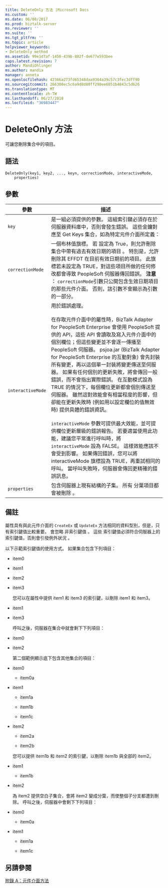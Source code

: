 ```yaml
---
title: DeleteOnly 方法 |Microsoft Docs
ms.custom: ''
ms.date: 06/08/2017
ms.prod: biztalk-server
ms.reviewer: ''
ms.suite: ''
ms.tgt_pltfrm: ''
ms.topic: article
helpviewer_keywords:
- DeleteOnly method
ms.assetid: 99e1d7af-1450-439b-882f-de677e593bee
caps.latest.revision: 7
author: MandiOhlinger
ms.author: mandia
manager: anneta
ms.openlocfilehash: 42366a273fd65348daa9364a39c57c3fec3dff90
ms.sourcegitcommit: 266308ec5c6a9d8d80ff298ee6051b4843c5d626
ms.translationtype: MT
ms.contentlocale: zh-TW
ms.lasthandoff: 06/27/2018
ms.locfileid: "36983447"
---
```

# <a name="deleteonly-method"></a>DeleteOnly 方法
可讓您刪除集合中的項目。  
  
## <a name="syntax"></a>語法  
  
```  
DeleteOnly(key1, key2, ..., keyn, correctionMode, interactiveMode,  
    properties)  
```  
  
## <a name="parameters"></a>參數  
  
|參數|描述|  
|---------------|-----------------|  
|`key`|是一組必須提供的參數。 這組索引鍵必須存在於伺服器資料庫中，否則會發生錯誤。 這些金鑰對應至 Get Keys 集合，如為特定元件介面所定義：|  
|`correctionMode`|一個布林值旗標。 若 設定為 True，則允許刪除集合中帶有過去有效日期的項目 。 特別是，允許刪除其 EFFDT 在目前有效日期前的項目。 此旗標若未設定為 TRUE，對這些項目所做的任何修改都會導致 PeopleSoft 伺服器傳回錯誤。 **注意︰** `correctionMode`引數只公開包含生效日期項目的那些元件介面。 否則，該引數不會顯示為引數的一部分。|  
|`interactiveMode`|用於錯誤處理。<br /><br /> 在存取元件介面中的屬性時，BizTalk Adapter for PeopleSoft Enterprise 會使用 PeopleSoft 提供的 API，這些 API 會讀取及寫入元件介面中的個別欄位；但這些變更並不會逐一傳播至 PeopleSoft 伺服器。 psjoa.jar (BizTalk Adapter for PeopleSoft Enterprise 的互動對象) 會先封裝所有變更，再以這個單一封裝將變更傳送至伺服器。 如果有任何個別的更新失敗，將會傳回一般錯誤，而不會指出實際錯誤。 在互動模式設為 TRUE 的情況下，每個欄位更新都會個別傳送至伺服器。 雖然這對效能會有相當程度的影響，但卻能在更新失敗時 (例如用以設定欄位的值無效時) 提供具體的錯誤資訊。<br /><br /> `interactiveMode` 參數可提供最大效能，並可提供欄位更新層級的錯誤報告。 若要適當使用此功能，建議您平常進行呼叫時，將 `interactiveMode` 設為 FALSE。 這樣效能應該不會受到影響。 如果傳回錯誤，您可以將 interactiveMode 旗標設為 TRUE，再重試相同的呼叫。 當呼叫失敗時，伺服器會傳回更精確的錯誤訊息。|  
|`properties`|包含伺服器上現有結構的子集。 所有 分葉項目都會被刪除 。|  
  
## <a name="remarks"></a>備註  
 屬性具有與此元件介面的 `CreateEx` 或 `UpdateEx` 方法相同的資料型別，但是，只有索引鍵值比較重要。 會忽略 非索引鍵值 。 這些 索引鍵值必須符合伺服器上的索引鍵值，否則會引發例外狀況 。  
  
 以下示範索引鍵值的使用方式。 如果集合包含下列項目：  
  
- item0  
  
- item1  
  
- item2  
  
- item3  
  
  您可以在屬性中提供 item1 和 item3 的索引鍵，以刪除 item1 和 item3。  
  
- item1  
  
- item3  
  
  呼叫之後，伺服器在集合中就會剩下下列項目：  
  
- item0  
  
- item2  
  
  第二個範例顯示底下包含其他集合的項目：  
  
- item0  
  
  -   item0a  
  
- item1  
  
  -   item1a  
  
  -   item1b  
  
  -   item1c  
  
- item2  
  
  -   item2a  
  
  -   item2b  
  
  您可以提供 item1b 和 item2 的索引鍵，以刪除 item1b 與全部的 item2。  
  
- item1  
  
  -   item1b  
  
- item2  
  
  為 item2 提供空白子集合，會將 item2 變成分葉，而使整個子分支都遭到刪除。 呼叫之後，伺服器中會剩下下列項目：  
  
- item0  
  
  -   item0a  
  
- item1  
  
  -   item1a  
  
  -   item1c  
  
## <a name="see-also"></a>另請參閱  
 [附錄 A：元件介面方法](../core/appendix-a-component-interface-methods.md)